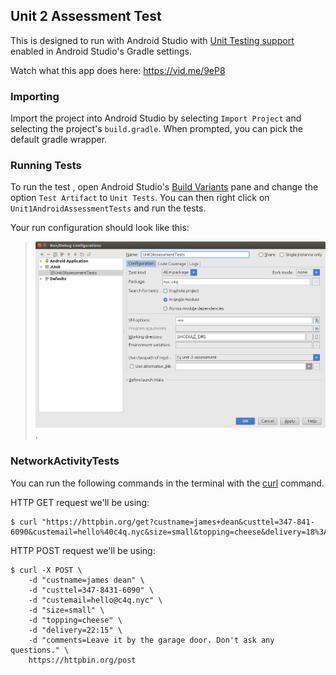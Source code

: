## Unit 2 Assessment Test
This is designed to run with Android Studio with
[Unit Testing support](https://sites.google.com/a/android.com/tools/tech-docs/unit-testing-support) enabled in Android Studio's Gradle settings.

Watch what this app does here: https://vid.me/9eP8

### Importing
Import the project into Android Studio by selecting `Import Project` and selecting the project's `build.gradle`. When prompted, you can pick the default gradle wrapper.

### Running Tests
To run the test , open Android Studio's [Build Variants](https://sites.google.com/a/android.com/tools/tech-docs/unit-testing-support/qSxL68MPv5.png) pane and change the option `Test Artifact` to `Unit Tests`. You can then right click on `Unit1AndroidAssessmentTests` and run the tests.

Your run configuration should look like this:

> ![](static/run.configuration.png).

### NetworkActivityTests

You can run the following commands in the terminal with the [curl](https://developer.apple.com/library/mac/documentation/Darwin/Reference/ManPages/man1/curl.1.html) command.

HTTP GET request we'll be using: 

    $ curl "https://httpbin.org/get?custname=james+dean&custtel=347-841-6090&custemail=hello%40c4q.nyc&size=small&topping=cheese&delivery=18%3A15&comments=Leave+it+by+the+garage+door.+Don%27t+ask+any+questions."

HTTP POST request we'll be using:

    $ curl -X POST \
        -d "custname=james dean" \
        -d "custtel=347-8431-6090" \
        -d "custemail=hello@c4q.nyc" \
        -d "size=small" \
        -d "topping=cheese" \
        -d "delivery=22:15" \
        -d "comments=Leave it by the garage door. Don't ask any questions." \
        https://httpbin.org/post


